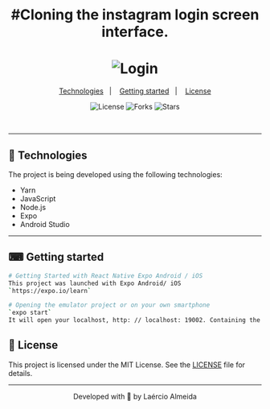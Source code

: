 <h1 align="center">#Cloning the instagram login screen interface.</h1>

<h1 align="center">
    <img alt="Login" title="Login" src=".github/login.svg" />
</h1>


<p align="center">
  <a href="#-technologies">Technologies</a>&nbsp;&nbsp;&nbsp;|&nbsp;&nbsp;&nbsp;
  <a href="#-getting-started">Getting started</a>&nbsp;&nbsp;&nbsp;|&nbsp;&nbsp;&nbsp;
  <a href="#-license">License</a>
</p>

<p align="center">
  <img  src="https://img.shields.io/static/v1?label=license&message=MIT&color=5965E0&labelColor=121214" alt="License">
  
  <img src="https://img.shields.io/github/forks/Laercio2/interface-login-instagram?label=forks&message=MIT&color=5965E0&labelColor=121214" alt="Forks">     

  <img src="https://img.shields.io/github/stars/Laercio2/interface-login-instagram?label=stars&message=MIT&color=5965E0&labelColor=121214" alt="Stars">
</p>

<br>

---
## 🚀 Technologies

The project is being developed using the following technologies:

- Yarn
- JavaScript
- Node.js 
- Expo
- Android Studio
---

## ⌨ Getting started

```bash
# Getting Started with React Native Expo Android / iOS
This project was launched with Expo Android/ iOS
`https://expo.io/learn`

# Opening the emulator project or on your own smartphone
`expo start`
It will open your localhost, http: // localhost: 19002. Containing the console and other functions to open it on the smartphone or emulator to view it.

```


## 📝 License

This project is licensed under the MIT License. See the [LICENSE](LICENSE.md) file for details.

---


<p align="center">Developed with 💜 by Laércio Almeida</p>
